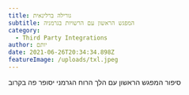 ```yaml
---
title: גורילה ברלינאית
subtitle: המפגש הראשון עם הרשויות בגרמניה
category:
  - Third Party Integrations
author: יותם
date: 2021-06-26T20:34:34.898Z
featureImage: /uploads/txl.jpeg
---
```

סיפור המפגש הראשון עם הלך הרוח הגרמני יסופר פה בקרוב